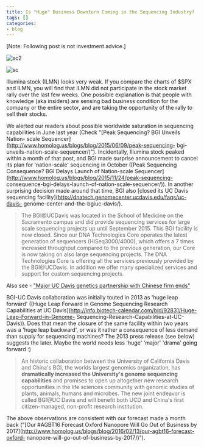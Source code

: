 ```yaml
---
title: Is "Huge" Business Downturn Coming in the Sequencing Industry?
tags: []
categories:
- blog
---
```

[Note: Following post is not investment advice.]
<!--more-->

![sc2](http://www.homolog.us/blogs/wp-content/uploads/2016/03/sc2-300x227.png)

![sc](http://www.homolog.us/blogs/wp-content/uploads/2016/03/sc-300x227.png)

Illumina stock (ILMN) looks very weak. If you compare the charts of $SPX and
ILMN, you will find that ILMN did not participate in the stock market rally
over the last few weeks. One possible explanation is that people with
knowledge (aka insiders) are sensing bad business condition for the company or
the entire sector, and are taking the opportunity of the rally to sell their
stocks.

We alerted our readers about possible worldwide saturation in sequencing
capabilities in June last year (Check "[Peak Sequencing? BGI Unveils Nation-
scale Sequencer](http://www.homolog.us/blogs/blog/2015/06/09/peak-sequencing-
bgi-unveils-nation-scale-sequencer/)"). Incidentally, Illumina stock peaked
within a month of that post, and BGI made surprise announcement to cancel its
plan for 'nation-scale' sequencing in October ([Peak Sequencing Consequence?
BGI Delays Launch of Nation-scale
Sequencer](http://www.homolog.us/blogs/blog/2015/11/24/peak-sequencing-
consequence-bgi-delays-launch-of-nation-scale-sequencer/)). In another
surprising decision made around that time, BGI also [closed its UC Davis
sequencing facility](http://dnatech.genomecenter.ucdavis.edu/faqs/uc-davis-
genome-center-and-the-bgiuc-davis/).

> The BGI@UCDavis was located in the School of Medicine on the Sacramento
campus and did provide sequencing services for large scale sequencing projects
up until September 2015. This BGI facility is now closed. Since our DNA
Technologies Core operates the latest generation of sequencers
(HiSeq3000/4000), which offers a 7 times increased throughput compared to the
previous generation, our Core is now taking on also large sequencing projects.
The DNA Technologies Core is offering all the services previously provided by
the BGI@UCDavis. In addition we offer many specialized services and support
for custom sequencing projects.

Also see - ["Major UC Davis genetics partnership with Chinese firm
ends"](http://www.sacbee.com/news/business/article44277492.html)

BGI-UC Davis collaboration was initially touted in 2013 as 'huge leap forward'
([Huge Leap Forward in Genome Sequencing Research Capabilities at UC
Davis](http://info.biotech-calendar.com/bid/92831/Huge-Leap-Forward-in-Genome-
Sequencing-Research-Capabilities-at-UC-Davis)). Does that mean the closure of
the same facility within two years was a 'huge leap backward', or was it
rather a consequence of less demand than supply for sequencing machines? The
2013 press release (see below) suggests the later. Maybe the world needs less
'huge' 'major' 'drama' going forward :)

> An historic collaboration between the University of California Davis and
China's BGI, the worlds largest genomics organization, has **dramatically
increased the University's genome sequencing capabilities** and promises to
open up altogether new research opportunities in the life sciences community
with genomic studies of plants, animals, humans and microbes. The new joint
endeavor is called BGI@UC Davis and will benefit both UCD and China's first
citizen-managed, non-profit research institution.

The above observations are consistent with our forecast made a month back
("[Our #AGBT16 Forecast Oxford Nanopore Will Go Out of Business by
2017](http://www.homolog.us/blogs/blog/2016/02/13/our-agbt16-forecast-oxford-
nanopore-will-go-out-of-business-by-2017/)").

